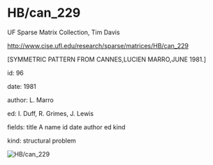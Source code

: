# HB/can_229

 UF Sparse Matrix Collection, Tim Davis

 http://www.cise.ufl.edu/research/sparse/matrices/HB/can_229

 [SYMMETRIC PATTERN FROM CANNES,LUCIEN MARRO,JUNE 1981.]

 id: 96

 date: 1981

 author: L. Marro

 ed: I. Duff, R. Grimes, J. Lewis

 fields: title A name id date author ed kind

 kind: structural problem

![HB/can_229](http://yifanhu.net/GALLERY/GRAPHS/GIF_SMALL/HB@can_229.gif)
